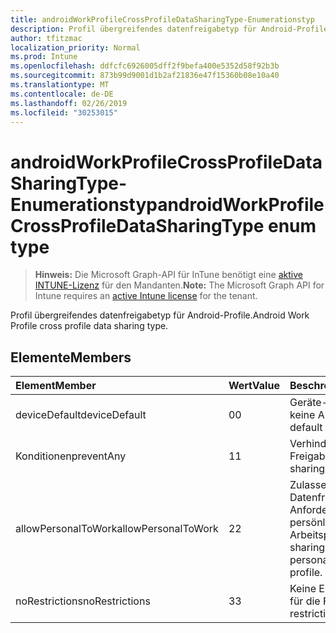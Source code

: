 ```yaml
---
title: androidWorkProfileCrossProfileDataSharingType-Enumerationstyp
description: Profil übergreifendes datenfreigabetyp für Android-Profile.
author: tfitzmac
localization_priority: Normal
ms.prod: Intune
ms.openlocfilehash: ddfcfc6926005dff2f9befa400e5352d58f92b3b
ms.sourcegitcommit: 873b99d9001d1b2af21836e47f15360b08e10a40
ms.translationtype: MT
ms.contentlocale: de-DE
ms.lasthandoff: 02/26/2019
ms.locfileid: "30253015"
---
```

# <a name="androidworkprofilecrossprofiledatasharingtype-enum-type"></a><span data-ttu-id="d8eee-103">androidWorkProfileCrossProfileDataSharingType-Enumerationstyp</span><span class="sxs-lookup"><span data-stu-id="d8eee-103">androidWorkProfileCrossProfileDataSharingType enum type</span></span>

> <span data-ttu-id="d8eee-104">**Hinweis:** Die Microsoft Graph-API für InTune benötigt eine [aktive INTUNE-Lizenz](https://go.microsoft.com/fwlink/?linkid=839381) für den Mandanten.</span><span class="sxs-lookup"><span data-stu-id="d8eee-104">**Note:** The Microsoft Graph API for Intune requires an [active Intune license](https://go.microsoft.com/fwlink/?linkid=839381) for the tenant.</span></span>

<span data-ttu-id="d8eee-105">Profil übergreifendes datenfreigabetyp für Android-Profile.</span><span class="sxs-lookup"><span data-stu-id="d8eee-105">Android Work Profile cross profile data sharing type.</span></span>

## <a name="members"></a><span data-ttu-id="d8eee-106">Elemente</span><span class="sxs-lookup"><span data-stu-id="d8eee-106">Members</span></span>
|<span data-ttu-id="d8eee-107">Element</span><span class="sxs-lookup"><span data-stu-id="d8eee-107">Member</span></span>|<span data-ttu-id="d8eee-108">Wert</span><span class="sxs-lookup"><span data-stu-id="d8eee-108">Value</span></span>|<span data-ttu-id="d8eee-109">Beschreibung</span><span class="sxs-lookup"><span data-stu-id="d8eee-109">Description</span></span>|
|:---|:---|:---|
|<span data-ttu-id="d8eee-110">deviceDefault</span><span class="sxs-lookup"><span data-stu-id="d8eee-110">deviceDefault</span></span>|<span data-ttu-id="d8eee-111">0</span><span class="sxs-lookup"><span data-stu-id="d8eee-111">0</span></span>|<span data-ttu-id="d8eee-112">Geräte-Standardwert, keine Absicht.</span><span class="sxs-lookup"><span data-stu-id="d8eee-112">Device default value, no intent.</span></span>|
|<span data-ttu-id="d8eee-113">Konditionen</span><span class="sxs-lookup"><span data-stu-id="d8eee-113">preventAny</span></span>|<span data-ttu-id="d8eee-114">1</span><span class="sxs-lookup"><span data-stu-id="d8eee-114">1</span></span>|<span data-ttu-id="d8eee-115">Verhindern der Freigabe.</span><span class="sxs-lookup"><span data-stu-id="d8eee-115">Prevent any sharing.</span></span>|
|<span data-ttu-id="d8eee-116">allowPersonalToWork</span><span class="sxs-lookup"><span data-stu-id="d8eee-116">allowPersonalToWork</span></span>|<span data-ttu-id="d8eee-117">2</span><span class="sxs-lookup"><span data-stu-id="d8eee-117">2</span></span>|<span data-ttu-id="d8eee-118">Zulassen der Datenfreigabe Anforderung aus dem persönlichen Profil an das Arbeitsprofil.</span><span class="sxs-lookup"><span data-stu-id="d8eee-118">Allow data sharing request from personal profile to work profile.</span></span>|
|<span data-ttu-id="d8eee-119">noRestrictions</span><span class="sxs-lookup"><span data-stu-id="d8eee-119">noRestrictions</span></span>|<span data-ttu-id="d8eee-120">3</span><span class="sxs-lookup"><span data-stu-id="d8eee-120">3</span></span>|<span data-ttu-id="d8eee-121">Keine Einschränkungen für die Freigabe.</span><span class="sxs-lookup"><span data-stu-id="d8eee-121">No restrictions on sharing.</span></span>|



